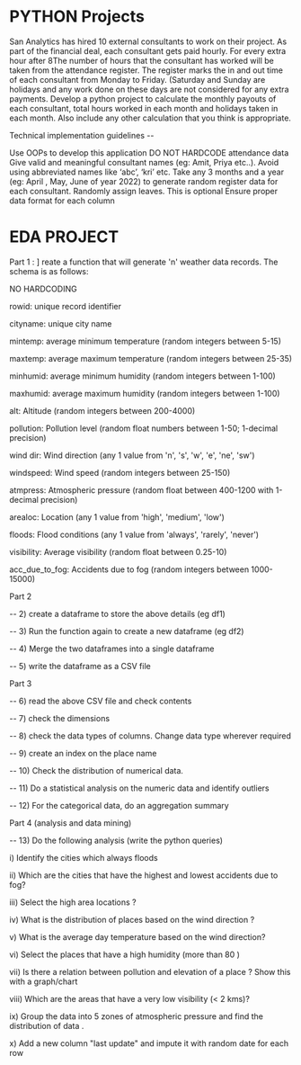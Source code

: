 # PYTHON Projects

San Analytics has hired 10 external consultants to work on their project. As part of the financial deal, each consultant gets paid hourly. For every extra hour after 8The number of hours that the consultant has worked will be taken from the attendance register. The register marks the in and out time of each consultant from Monday to Friday. (Saturday and Sunday are holidays and any work done on these days are not considered for any extra payments.
Develop a python project to calculate the monthly payouts of each consultant, total hours worked in each month and holidays taken in each month. Also include any other calculation that you think is appropriate.

Technical implementation guidelines --

Use OOPs to develop this application
DO NOT HARDCODE attendance data
Give valid and meaningful consultant names (eg: Amit, Priya etc..). Avoid using abbreviated names like ‘abc’, ‘kri’ etc.
Take any 3 months and a year (eg: April , May, June of year 2022) to generate random register data for each consultant.
Randomly assign leaves. This is optional
Ensure proper data format for each column


# EDA PROJECT

Part 1 :
]
reate a function that will generate 'n' weather data records. The schema is as follows:

NO HARDCODING

rowid: unique record identifier

cityname: unique city name

mintemp: average minimum temperature (random integers between 5-15)

maxtemp: average maximum temperature (random integers between 25-35)

minhumid: average minimum humidity (random integers between 1-100)

maxhumid: average maximum humidity (random integers between 1-100)

alt: Altitude (random integers between 200-4000)

pollution: Pollution level (random float numbers between 1-50; 1-decimal precision)

wind dir: Wind direction (any 1 value from 'n', 's', 'w', 'e', 'ne', 'sw')

windspeed: Wind speed (random integers between 25-150)

atmpress: Atmospheric pressure (random float between 400-1200 with 1-decimal precision)

arealoc: Location (any 1 value from 'high', 'medium', 'low')

floods: Flood conditions (any 1 value from 'always', 'rarely', 'never')

visibility: Average visibility (random float between 0.25-10)

acc_due_to_fog: Accidents due to fog (random integers between 1000-15000)


Part 2

-- 2) create a dataframe to store the above details (eg df1)

-- 3) Run the function again to create a new dataframe (eg df2)

-- 4) Merge the two dataframes into a single dataframe

-- 5) write the dataframe as a CSV file

Part 3

-- 6) read the above CSV file and check contents

-- 7) check the dimensions

-- 8) check the data types of columns. Change data type wherever required

-- 9) create an index on the place name

-- 10) Check the distribution of numerical data.

-- 11) Do a statistical analysis on the numeric data and identify outliers

-- 12) For the categorical data, do an aggregation summary




Part 4 (analysis and data mining)

-- 13) Do the following analysis (write the python queries)

i) Identify the cities which always floods

ii) Which are the cities that have the highest and lowest accidents due to fog?

iii) Select the high area locations ?

iv) What is the distribution of places based on the wind direction ?

v) What is the average day temperature based on the wind direction?

vi) Select the places that have a high humidity (more than 80 )

vii) Is there a relation between pollution and elevation of a place ? Show this with a graph/chart

viii) Which are the areas that have a very low visibility (< 2 kms)?

ix) Group the data into 5 zones of atmospheric pressure and find the distribution of data .

x) Add a new column "last update" and impute it with random date for each row
